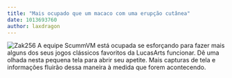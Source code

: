 ```yaml
---
title: "Mais ocupado que um macaco com uma erupção cutânea"
date: 1013693760
author: laxdragon
---
```


![Zak256](/data/news/20020214.png) A equipe ScummVM está ocupada se esforçando para fazer mais alguns dos seus jogos clássicos favoritos da LucasArts funcionar. Dê uma olhada nesta pequena tela para abrir seu apetite. Mais capturas de tela e informações fluirão dessa maneira à medida que forem acontecendo.
